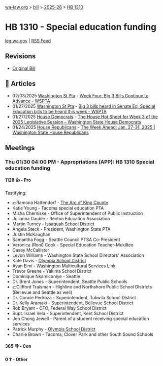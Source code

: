 [wa-law.org](/) > [bill](/bill/) > [2025-26](/bill/2025-26/) > [HB 1310](/bill/2025-26/hb/1310/)

# HB 1310 - Special education funding
[leg.wa.gov](https://app.leg.wa.gov/billsummary?BillNumber=1310&Year=2025&Initiative=false) | [RSS Feed](./rss.xml)

## Revisions
* [Original Bill](1/)

## 📰 Articles
* 02/03/2025 [Washington St Pta](/org/washington_st_pta/) - [Week Four: Big 3 Bills Continue to Advance - WSPTA](https://www.wastatepta.org/week-four-big-3-bills-continue-to-advance/#:~:text=HB%201310)
* 01/27/2025 [Washington St Pta](/org/washington_st_pta/) - [Big 3 bills heard in Senate Ed, Special Education bills to be heard this week - WSPTA](https://www.wastatepta.org/2025session-week3/#:~:text=HB%201310)
* 01/27/2025 [House Democrats](/org/house_democrats/) - [The House Hot Sheet for Week 3 of the 2025 Legislative Session – Washington State House Democrats](https://housedemocrats.wa.gov/blog/2025/01/27/the-house-hot-sheet-for-week-3-of-the-2025-legislative-session/#:~:text=HB%201310)
* 01/24/2025 [House Republicans](/org/house_republicans/) - [The Week Ahead: Jan. 27-31, 2025 | Washington State House Republicans](https://houserepublicans.wa.gov/week/the-week-ahead-jan-27-31-2025/#:~:text=HB%201310)

## Meetings
### Thu 01/30 04:00 PM - Appropriations (APP): HB 1310 Special education funding
#### 1128 👍 - Pro
Testifying:
* 💵Ramona Hattendorf - [The Arc of King County](/org/the_arc_of_king_county/)
* Katie Young - Tacoma special education PTA
* Misha Cherniske - Office of Superintendent of Public Instruction
* Julianna Dauble - Renton Education Association
* Martin Turney - [Issaquah School District](/org/issaquah_school_district/)
* Angela Steck - President, Washington State PTA
* Justin McKaughan
* Samantha Fogg - Seattle Council PTSA Co-President
* Veronica  (Roni) Cook - Special Education Teacher-Mukilteo
* Casey McCallister
* Levon Williams - Washington State School Directors' Association
* Kate Davis - [Olympia School District](/org/olympia_school_district/)
* Ayan Elmi - Washington Multicultural Services Link
* Trevor Greene - Yakima School District
* Dominique Nkamicaniye - Seattle
* Dr. Brent Jones - Superintendent, Seattle Public Schools
* 💵Clifford Traisman - Highline and Northshore Public School Districts (Bellevue and Seattle as well)
* Dr. Concie Pedroza - Superintendent, Tukwila School District
* Dr. Kelly Aramaki - Superintendent, Bellevue School District
* Rob Bryant - CFO, Federal Way School District
* Supt. Israel Vela - Superintendent, Kent School District
* Jen Chong Jewell - Parent of a student receiving special education services
* Patrick Murphy - [Olympia School District](/org/olympia_school_district/)
* Charlie Brown - Tacoma, Clover Park and other South Sound Schools

#### 365 👎 - Con

#### 0 ❓ - Other
